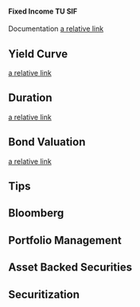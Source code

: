#### Fixed Income TU SIF

Documentation
[a relative link](Documentation.md)

## Yield Curve
[a relative link](yield_curves.md)

## Duration
[a relative link](duration.md)

## Bond Valuation
[a relative link](bond_valuation.md)

## Tips


## Bloomberg


## Portfolio Management


## Asset Backed Securities



## Securitization


